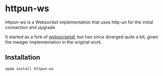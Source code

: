 # httpun-ws

httpun-ws is a Websocket implementation that uses http-un for the initial
connection and upgrade.

It started as a fork of
[websocketaf](https://github.com/inhabitedtype/websocketaf), but has since
diverged quite a bit, given the meager implementation in the original work.

## Installation

```bash
opam install httpun-ws
```
